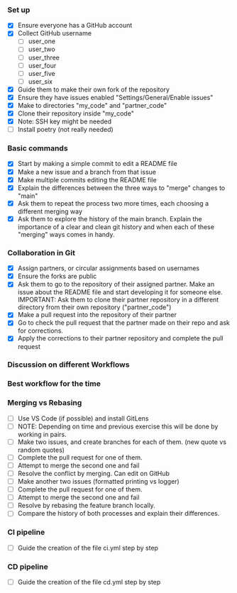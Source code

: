 
### Set up
- [x] Ensure everyone has a GitHub account 
- [x] Collect GitHub username
	- [ ] user_one
	- [ ] user_two
	- [ ] user_three
	- [ ] user_four
	- [ ] user_five
	- [ ] user_six
- [x] Guide them to make their own fork of the repository
- [x] Ensure they have issues enabled "Settings/General/Enable issues"
- [x] Make to directories "my_code" and "partner_code"
- [x] Clone their repository inside "my_code"
- [x] Note: SSH key might be needed
- [ ] Install poetry (not really needed)

### Basic commands
- [x] Start by making a simple commit to edit a README file
- [x] Make a new issue and a branch from that issue
- [x] Make multiple commits editing the README file 
- [x] Explain the differences between the three ways to "merge" changes to "main"
- [x] Ask them to repeat the process two more times, each choosing a different merging way
- [x] Ask them to explore the history of the main branch. Explain the importance of a clear and clean git history and when each of these "merging" ways comes in handy.

### Collaboration in Git
- [x] Assign partners, or circular assignments based on usernames
- [x] Ensure the forks are public
- [x] Ask them to go to the repository of their assigned partner. Make an issue about the README file and start developing it for someone else. IMPORTANT: Ask them to clone their partner repository in a different directory from their own repository ("partner_code")
- [x] Make a pull request into the repository of their partner
- [x] Go to check the pull request that the partner made on their repo and ask for corrections.
- [x] Apply the corrections to their partner repository and complete the pull request

### Discussion on different Workflows
### Best workflow for the time

### Merging vs Rebasing
- [ ] Use VS Code (if possible) and install GitLens
- [ ] NOTE: Depending on time and previous exercise this will be done by working in pairs.
- [ ] Make two issues, and create branches for each of them. (new quote vs random quotes)
- [ ] Complete the pull request for one of them.
- [ ] Attempt to merge the second one and fail
- [ ] Resolve the conflict by merging. Can edit on GitHub
- [ ] Make another two issues (formatted printing vs logger)
- [ ] Complete the pull request for one of them.
- [ ] Attempt to merge the second one and fail
- [ ] Resolve by rebasing the feature branch locally.
- [ ] Compare the history of both processes and explain their differences.

### CI pipeline
- [ ] Guide the creation of the file ci.yml step by step

### CD pipeline
- [ ] Guide the creation of the file cd.yml step by step